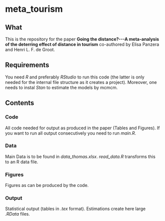 # meta_tourism

## What

This is the repository for the paper **Going the distance?---A meta-analysis of the deterring effect of distance in tourism** co-authored by Elisa Panzera and Henri L. F. de Groot. 

## Requirements

You need *R* and preferably *RStudio* to run this code (the latter is only needed for the internal file structure as it creates a project). Moreover, one needs to instal *Stan* to estimate the models by mcmcm.

## Contents

### Code

All code needed for output as produced in the paper (Tables and Figures). If you want to run all output consecutively you need to run *main.R*.

### Data

Main Data is to be found in *data_thomas.xlsx*. *read_data.R* transforms this to an R data file.

### Figures

Figures as can be produced by the code.

### Output

Statistical output (tables in *.tex* format). Estimations create here large *.RData* files.
